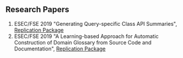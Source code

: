 ## Research Papers
1. ESEC/FSE 2019 "Generating Query-specific Class API Summaries", [Replication Package](https://fudanselab.github.io/Research-FSE2019-APIKGSummary/)
2. ESEC/FSE 2019 "A Learning-based Approach for Automatic Construction of Domain Glossary from Source Code and Documentation", [Replication Package](https://fudanselab.github.io/Research-FSE2019-DomainGlossary/)
